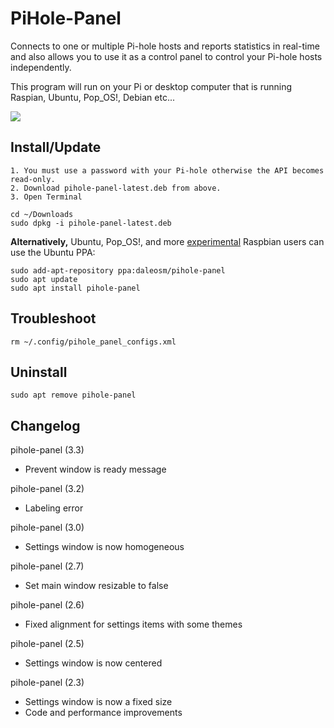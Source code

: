 # PiHole-Panel
Connects to one or multiple Pi-hole hosts and reports statistics in real-time and also allows you to use it as a control panel to control your Pi-hole hosts independently. 

This program will run on your Pi or desktop computer that is running Raspian, Ubuntu, Pop_OS!, Debian etc...

![](pihole-panel.png)

## Install/Update
```
1. You must use a password with your Pi-hole otherwise the API becomes read-only.
2. Download pihole-panel-latest.deb from above.
3. Open Terminal
```
```
cd ~/Downloads
sudo dpkg -i pihole-panel-latest.deb
```

**Alternatively,** Ubuntu, Pop_OS!, and more [experimental](https://raspberrypi.stackexchange.com/questions/44622/how-to-add-ppa-entries-manually-on-raspberry-pi) Raspbian users can use the Ubuntu PPA:
```
sudo add-apt-repository ppa:daleosm/pihole-panel
sudo apt update
sudo apt install pihole-panel
```

## Troubleshoot
```
rm ~/.config/pihole_panel_configs.xml
```

## Uninstall
```
sudo apt remove pihole-panel
```

## Changelog
pihole-panel (3.3)

  * Prevent window is ready message

pihole-panel (3.2)

  * Labeling error
  
pihole-panel (3.0)

  * Settings window is now homogeneous
 
pihole-panel (2.7)

  * Set main window resizable to false

pihole-panel (2.6)

  * Fixed alignment for settings items with some themes
  
  
pihole-panel (2.5)

  * Settings window is now centered

pihole-panel (2.3)

  * Settings window is now a fixed size
  * Code and performance improvements
